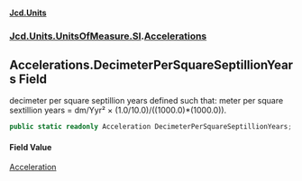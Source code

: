 #### [Jcd.Units](index 'index')
### [Jcd.Units.UnitsOfMeasure.SI](Jcd.Units.UnitsOfMeasure.SI 'Jcd.Units.UnitsOfMeasure.SI').[Accelerations](Accelerations 'Jcd.Units.UnitsOfMeasure.SI.Accelerations')

## Accelerations.DecimeterPerSquareSeptillionYears Field

decimeter per square septillion years defined such that: meter per square sextillion years = dm/Yyr² ×
(1.0/10.0)/((1000.0)*(1000.0)).

```csharp
public static readonly Acceleration DecimeterPerSquareSeptillionYears;
```

#### Field Value
[Acceleration](Acceleration 'Jcd.Units.UnitTypes.Acceleration')
